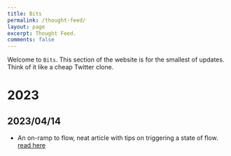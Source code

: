 ```yaml
---
title: Bits
permalink: /thought-feed/
layout: page
excerpt: Thought Feed.
comments: false
---
```


Welcome to `Bits`. This section of the website is for the smallest of updates. Think of it like a cheap Twitter clone.

# 2023

## 2023/04/14

- An on-ramp to flow, neat article with tips on triggering a state of flow. [read here](https://census.dev/blog/an-on-ramp-to-flow)